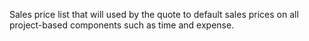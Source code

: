 Sales price list that will used by the quote to default sales prices on all project-based components such as time and expense.